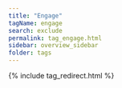 ```yaml
---
title: "Engage"
tagName: engage
search: exclude
permalink: tag_engage.html
sidebar: overview_sidebar
folder: tags
---
```

{% include tag_redirect.html %}
